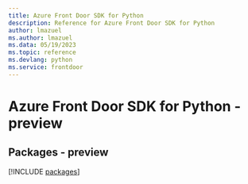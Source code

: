```yaml
---
title: Azure Front Door SDK for Python
description: Reference for Azure Front Door SDK for Python
author: lmazuel
ms.author: lmazuel
ms.data: 05/19/2023
ms.topic: reference
ms.devlang: python
ms.service: frontdoor
---
```

# Azure Front Door SDK for Python - preview
## Packages - preview
[!INCLUDE [packages](front-door-index.md)]